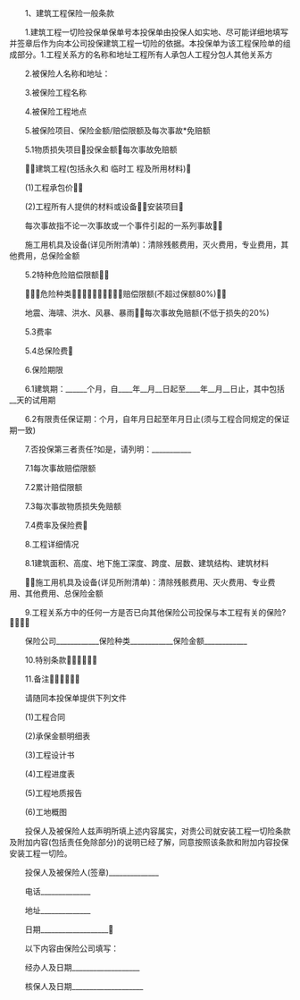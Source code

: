 
 　　1、建筑工程保险一般条款
 
 　　1.建筑工程一切险投保单保单号本投保单由投保人如实地、尽可能详细地填写并签章后作为向本公司投保建筑工程一切险的依据。本投保单为该工程保险单的组成部分。1.工程关系方的名称和地址工程所有人承包人工程分包人其他关系方
 
 　　2.被保险人名称和地址：
 
 　　3.被保险工程名称
 
 　　4.被保险工程地点
 
 　　5.被保险项目、保险金额/赔偿限额及每次事故*免赔额
 
 　　5.1物质损失项目投保金额每次事故免赔额
 
 　　建筑工程(包括永久和
临时工
程及所用材料)
 
 　　(1)工程承包价
 
 　　(2)工程所有人提供的材料或设备安装项目
 
 　　每次事故指不论一次事故或一个事件引起的一系列事故
 
 　　施工用机具及设备(详见所附清单)：清除残骸费用，灭火费用，专业费用，其他费用，总保险金额
 
 　　5.2特种危险赔偿限额
 
 　　危险种类赔偿限额(不超过保额80%)
 
 　　地震、海啸、洪水、风暴、暴雨每次事故免赔额(不低于损失的20%)
 
 　　5.3费率
 
 　　5.4总保险费
 
 　　6.保险期限
 
 　　6.1建筑期：______个月，自____年__月__日起至____年__月__日止，其中包括__天的试用期
 
 　　6.2有限责任保证期：个月，自年月日起至年月日止(须与工程合同规定的保证期一致)
 
 　　7.否投保第三者责任?如是，请列明：___________
 
 　　7.1每次事故赔偿限额
 
 　　7.2累计赔偿限额
 
 　　7.3每次事故物质损失免赔额
 
 　　7.4费率及保险费
 
 　　8.工程详细情况
 
 　　8.1建筑面积、高度、地下施工深度、跨度、层数、建筑结构、建筑材料
 
 　　施工用机具及设备(详见所附清单)：清除残骸费用、灭火费用、专业费用、其他费用、总保险金额
 
 　　9.工程关系方中的任何一方是否已向其他保险公司投保与本工程有关的保险?
 
 　　保险公司____________保险种类____________保险金额____________
 
 　　10.特别条款
 
 　　11.备注
 
 　　请随同本投保单提供下列文件
 
 　　(1)工程合同
 
 　　(2)承保金额明细表
 
 　　(3)工程设计书
 
 　　(4)工程进度表
 
 　　(5)工程地质报告
 
 　　(6)工地概图
 
 　　投保人及被保险人兹声明所填上述内容属实，对贵公司就安装工程一切险条款及附加内容(包括责任免除部分)的说明已经了解，同意按照该条款和附加内容投保安装工程一切险。
 
 　　投保人及被保险人(签章)______________
 
 　　电话______________
 
 　　地址______________
 
 　　日期___________________
 
 　　以下内容由保险公司填写：
 
 　　经办人及日期___________________
 
 　　核保人及日期____________________
 
 

 
 
 
 
 
  


  
 

  


  


  
 
 
 
 


